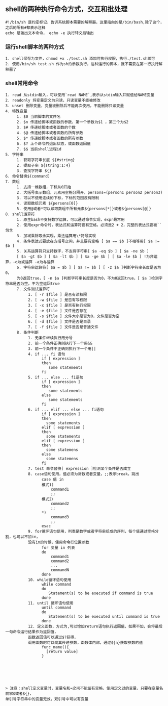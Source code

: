 ## shell的两种执行命令方式，交互和批处理
    #!/bin/sh 是约定标记，告诉系统脚本需要的解释器，这里指向的是/bin/bash,除了这个，之后的所有#都表示注释
    echo 是输出文本命令， echo -e 执行转义后输出
### 运行shell脚本的两种方式
    1. shell保存为文件，chmod +x ./test.sh 添加可执行权限，执行./test.sh即可
    2. 使用/bin/sh test.sh 作为sh的参数执行，这种运行的脚本，就不需要在第一行执行解释器了
### shell常用命令
    1. read 从stdin输入，可以使用`read NAME`,表示从stdin输入并赋值给NAME变量
    2. readonly 将变量定义为只读，只读变量不能被修改
    3. unset 删除变量，变量被删除后不能再次使用，不能删除只读变量
    4. 特殊变量
         1. $0 当前脚本的文件名
         2. $n 传递给脚本或函数的参数，第一个参数为$1 ，第二个为$2
         3. $# 传递给脚本或者函数的个数
         4. $@ 传递给脚本或者函数的所有参数
         5. $* 传递给脚本或者函数的所有参数
         6. $? 上个命令的退出状态，或函数返回值
         7. $$ 当前shell进程id
    5. 字符串
         1. 获取字符串长度 ${#string}
         2. 提取子串 ${string:1:4}
         3. 查找字符串 ${}
    6. 命令替换$(command) 
    7. 数组
         1. 支持一维数组，下标从0开始
         2. 大括号表示数组，元素用空格分隔开，persons=(person1 person2 person3)
         3. 可以不使用连续的下标，下标的范围没有限制
         4. 读取数组元素 ${persons[0]}
         5. 使用@或者*可以读取数组中所有元素${persons[*]}或者${persons[@]}
    8. shell运算符
         1. 原生bash不支持数学运算，可以通过命令实现，expr最常用
         2. 使用expr命令时，表达式和运算符要有空格，必须是2 + 2，完整的表达式要被``包含
         3. 加减乘除取余实现，乘法运算用\*符号实现
         4. 条件表达式要放在方括号之间，并且要有空格 [ $a == $b ]不相等用[ $a != $b ]
         5. 关系运算符只支持数字，不支持字符串[ $a -eq $b ] [ $a -ne $b ]   
         [ $a -gt $b ] [ $a -lt $b ] [ $a -ge $b ] [ $a -le $b ] !为非运算，-o为或运算 -a为与运算
         6. 字符串运算符[ $a = $b ] [ $a != $b ] [ -z $a ]判断字符串长度是否为0，  
         为0返回true，[ -n $a ]判断字符串长度是否为0，不为0返回true，[ $a ]检测字符串是否为空，不为空返回true
         7. 文件测试运算符
              1. [ -r $file ] 是否有读权限
              2. [ -w $file ] 是否有写权限
              3. [ -x $file ] 是否有执行权限
              4. [ -e $file ] 文件是否存在
              5. [ -s $file ] 文件大小是否为0，文件是否为空
              6. [ -d $file ] 文件是否是目录
              7. [ -f $file ] 文件是否是普通文件
         8. 条件判断
              1. 无条件继续执行用分号
              2. 前一个条件正确则执行下一个用&&
              3. 前一个条件不正确则执行下一个用||
              4. if ... fi 语句
                    if [ expression ]
                    then 
                       some statements
                    fi
              5. if ... else ... fi语句
                    if [ expression ]
                    then
                       some statements
                    else
                       some statements
                    fi
              6. if ... elif ... else ... fi语句
                    if [ expression ]
                    then
                      some statements
                    elif [ expression ]
                    then 
                      some statements
                    elif [ expression ]
                    then
                      some statemens
                    else
                      some statemens
                    fi
              7. test 命令替换[ expression ]检测某个条件是否成立
              8. case语句使用，值必须为常数或者变量，;;表示break，跳出
                    case 值 in
                    模式1)
                        command1
                        ;;
                    模式2）
                        command2
                        ;;
                    *)
                        command3
                        ;;
                    esac
              9. for循环语句使用，列表是数字或者字符串组成的序列，每个值通过空格分割，也可以不加in，  
              没有in的时候，使用命令行位置参数
                    for 变量 in 列表
                    do
                        command1
                        command2
                        ...
                        commandN
                    done
              10. while循环语句使用
                    while command
                    do
                       Statement(s) to be executed if command is true
                    done
              11. until 循环语句使用
                    until command
                    do
                       Statement(s) to be executed until command is true
                    done
              12. 定义函数，方式为,可以增加return语句执行返回值，如果不加，会将最后一句命令运行结果作为返回值，  
              函数返回值可以通过$?获得，  
              调用函数时可以向其传递参数，函数体内部，通过${n}获取参数的值
                    func_name(){
                      [return value]
                    }
                    
              
              
              
                    

    > 注意：shell定义变量时，变量名和=之间不能留有空格，使用定义过的变量，只要在变量名前家$或者${}，  
    单引号字符串中的变量无效，双引号中可以有变量
